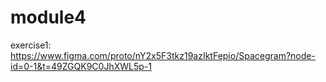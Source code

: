# module4
exercise1: https://www.figma.com/proto/nY2x5F3tkz19azIktFepio/Spacegram?node-id=0-1&t=49ZGQK9C0JhXWL5p-1